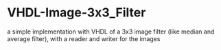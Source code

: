 # VHDL-Image-3x3_Filter
a simple implementation with VHDL of a 3x3 image filter (like median and average filter), with a reader and writer for the images 
